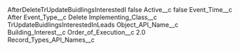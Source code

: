 <?xml version="1.0" encoding="UTF-8"?>
<CustomMetadata xmlns="http://soap.sforce.com/2006/04/metadata" xmlns:xsi="http://www.w3.org/2001/XMLSchema-instance" xmlns:xsd="http://www.w3.org/2001/XMLSchema">
    <label>AfterDeleteTrUpdateBuidlingsInterestedI</label>
    <protected>false</protected>
    <values>
        <field>Active__c</field>
        <value xsi:type="xsd:boolean">false</value>
    </values>
    <values>
        <field>Event_Time__c</field>
        <value xsi:type="xsd:string">After</value>
    </values>
    <values>
        <field>Event_Type__c</field>
        <value xsi:type="xsd:string">Delete</value>
    </values>
    <values>
        <field>Implementing_Class__c</field>
        <value xsi:type="xsd:string">TrUpdateBuidlingsInterestedInLeads</value>
    </values>
    <values>
        <field>Object_API_Name__c</field>
        <value xsi:type="xsd:string">Building_Interest__c</value>
    </values>
    <values>
        <field>Order_of_Execution__c</field>
        <value xsi:type="xsd:double">2.0</value>
    </values>
    <values>
        <field>Record_Types_API_Names__c</field>
        <value xsi:nil="true"/>
    </values>
</CustomMetadata>

